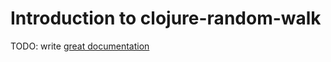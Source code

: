 # Introduction to clojure-random-walk

TODO: write [great documentation](http://jacobian.org/writing/what-to-write/)
